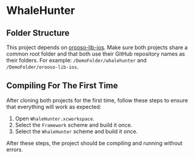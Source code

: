 # WhaleHunter

## Folder Structure

This project depends on [orooso-lib-ios](https://github.com/Orooso/orooso-lib-ios). Make sure both projects share a common root folder and that both use their GitHub repository names as their folders. For example: `/DemoFolder/whalehunter` and `/DemoFolder/orooso-lib-ios`.

## Compiling For The First Time

After cloning both projects for the first time, follow these steps to ensure that everything will work as expected:

1. Open `WhaleHunter.xcworkspace`.
2. Select the `Framework` scheme and build it once.
3. Select the `WhaleHunter` scheme and build it once.

After these steps, the project should be compiling and running without errors.